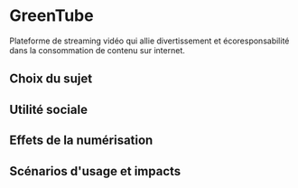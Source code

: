 # GreenTube
Plateforme de streaming vidéo qui allie divertissement et écoresponsabilité dans la consommation de contenu sur internet.

## Choix du sujet


## Utilité sociale


## Effets de la numérisation


## Scénarios d'usage et impacts

